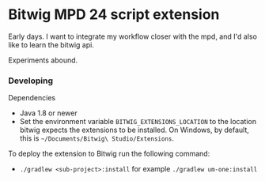 Bitwig MPD 24 script extension
=============================

Early days. I want to integrate my workflow closer with the mpd, 
and I'd  also like to learn the bitwig api.

Experiments abound. 

### Developing
Dependencies
- Java 1.8 or newer
- Set the environment variable `BITWIG_EXTENSIONS_LOCATION` to the location bitwig expects the
extensions to be installed. On Windows, by default, this is `~/Documents/Bitwig\ Studio/Extensions`.

To deploy the extension to Bitwig run the following command:
- `./gradlew <sub-project>:install` for example `./gradlew um-one:install`
